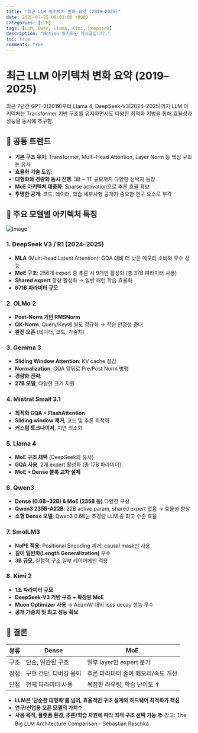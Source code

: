 ```yaml
---
title: "최근 LLM 아키텍처 변화 요약 (2019–2025)"
date: 2025-07-25 08:02:00 +0900
categories: [LLM]
tags: [LLM, Qwen, Llama, Kimi, Deepseek]
description: "Notion 동기화된 게시글입니다."
toc: true
comments: true
---
```


# 최근 LLM 아키텍처 변화 요약 (2019–2025)

최근 7년간 GPT-2(2019)부터 Llama 4, DeepSeek-V3(2024–2025)까지 LLM 아키텍처는 Transformer 기반 구조를 유지하면서도 다양한 최적화 기법을 통해 효율성과 성능을 동시에 추구함.

## 🔑 공통 트렌드

- **기본 구조 유지**: Transformer, Multi-Head Attention, Layer Norm 등 핵심 구조는 유사
- **효율화 기술 도입**:
- **대형화와 경량화 동시 진행**: 3B ~ 1T 규모까지 다양한 선택지 등장
- **MoE 아키텍처 대중화**: Sparse activation으로 추론 효율 확보
- **투명한 공개**: 코드, 데이터, 학습 세부사항 공개가 중요한 연구 요소로 부각
## 📌 주요 모델별 아키텍처 특징

![Image](https://prod-files-secure.s3.us-west-2.amazonaws.com/e6db513d-ec54-40ff-aa74-2487b0bcfe15/ac24fdd3-febf-45c7-8e99-afb6446591d8/image.png?X-Amz-Algorithm=AWS4-HMAC-SHA256&X-Amz-Content-Sha256=UNSIGNED-PAYLOAD&X-Amz-Credential=ASIAZI2LB466VGJVBQ5T%2F20250726%2Fus-west-2%2Fs3%2Faws4_request&X-Amz-Date=20250726T205830Z&X-Amz-Expires=3600&X-Amz-Security-Token=IQoJb3JpZ2luX2VjED0aCXVzLXdlc3QtMiJGMEQCIDVGqiY8%2B10wxyD1HWMWn44isxZJNlNddQu9pn4sO5L3AiAa5J%2BlCixLzMHAvI9sEYizkTO3v9MScv49kCkVb6NbrSr%2FAwhmEAAaDDYzNzQyMzE4MzgwNSIM9O2XdsENlJ3dX8YeKtwDJLLfzeAcpLB%2BTdvSZ4pcA0UayMlZz5GGq191IltM5qjQEmL8WrCd5TQ%2BmX4KzR787MmE4tLcfsdVffEpuo8vKjElSPrB5QQtUFY3rPSvVOe6Bmmor5kRw0P5PhuqGz4tEo%2FN95VspwOEtxxdXw7EgKZe5bWlcWKl6TJNcTWUlWPObz41NgEworGHH69%2FcaEYWj5P0adMP%2FGvnQxcyHydgusUpcTgNKIrJo1h1jVH%2BsORT%2F9SfikZ69uo7zlrrnCXeMjJVygMQ7v6JXLMay86%2FJYD%2BWjUtPwNcCiIGt819pDnQ4zdZ0GjnHRYTtQEg4n3vhplyJftmeeVwyb8eDfvwSTb8m9oqypPYxegNU1f%2FgnwkOcBXV%2BJQWyv7yqiGZLuOrkjyL%2FomLl1QiNOrXDMKbvTxRFOduAjHP7E0utZp5RRlvTcnSZZxmJQu4aPKFZjcD7wXMTURg4ow%2BrwGdbge7qa8tpTF5UmoUEladLfTWSmaX3L1tqTHEvzSlSpCCrsq6WmGlwyBzSzANB%2BuNHbYVRR7KGfYdbpytXNVGnuqeFanycSrbeFbRoPtVKjUpbMbBVhGjR3gWd%2FehuVKzUgexJzkqQN%2FKSISOgIZqUy%2FgQsdhx1Pf2TjMx%2BoAgwsf%2BUxAY6pgG6dDZl14w4NxQbMOOszwGvszJZJAqRZV%2FGJ749%2FJEABZAZQdDcumJidR1hBAsOX%2BHHzj7KoQssxptLiHxVe3ZRKPMOM2Otxn%2F%2FIYBRbagzdPvQ0dkX7O72gjqefeEd5BvITF0LOo7EkIPfngmhhAIEQudDqSwtCFf9qpKrEE%2FWyw3vcxrsecC%2BQRd%2BUlsc%2BCu4K8%2FXCbEuMaBJLFRdPZoMi2nzKRcP&X-Amz-Signature=84bd10ee7f8e948bf0af82bfef4c848fac1ca725fa2006ff20eac0518bdbf9dc&X-Amz-SignedHeaders=host&x-amz-checksum-mode=ENABLED&x-id=GetObject)

### 1. DeepSeek V3 / R1 (2024–2025)

- **MLA** (Multi-head Latent Attention): GQA 대비 더 낮은 메모리 소비와 우수 성능
- **MoE 구조**: 256개 expert 중 추론 시 9개만 활성화 (총 37B 파라미터 사용)
- **Shared expert** 항상 활성화 → 일반 패턴 학습 효율화
- **671B 파라미터 규모**
### 2. OLMo 2

- **Post-Norm 기반 RMSNorm**
- **QK-Norm**: Query/Key에 별도 정규화 → 학습 안정성 증대
- **완전 오픈** (데이터, 코드, 가중치)
### 3. Gemma 3

- **Sliding Window Attention**: KV cache 절감
- **Normalization**: GQA 앞뒤로 Pre/Post Norm 병행
- **경량화 전략**:
- **27B 모델**, 다양한 크기 지원
### 4. Mistral Small 3.1

- **최적화 GQA + FlashAttention**
- **Sliding window 제거**, 코드 및 추론 최적화
- **커스텀 토크나이저**, 지연 최소화
### 5. Llama 4

- **MoE 구조 채택** (DeepSeek와 유사)
- **GQA 사용**, 2개 expert 활성화 (총 17B 파라미터)
- **MoE + Dense 블록 교차 설계**
### 6. Qwen3

- **Dense (0.6B~32B) & MoE (235B 등)** 다양한 구성
- **Qwen3 235B-A22B**: 22B active param, shared expert 없음 → 효율성 향상
- **소형 Dense 모델**: Qwen3 0.6B는 초경량 LLM 중 최고 수준 효율
### 7. SmolLM3

- **NoPE 적용**: Positional Encoding 제거, causal mask만 사용
- **길이 일반화(Length Generalization)** 우수
- **3B 규모**, 실험적 구조 일부 레이어에만 적용
### 8. Kimi 2

- **1조 파라미터 규모**
- **DeepSeek-V3 기반 구조 + 확장된 MoE**
- **Muon Optimizer 사용** → AdamW 대비 loss decay 성능 우수
- **공개 가중치 및 최고 성능 확보**
## 🧩 결론

| 분류 | Dense | MoE |
| --- | --- | --- |
| 구조 | 단순, 일관된 구조 | 일부 layer만 expert 분기 |
| 장점 | 구현 간단, 디버깅 용이 | 추론 파라미터 줄여 메모리/속도 개선 |
| 단점 | 전체 파라미터 사용 | 복잡한 라우팅, 학습 난이도 ↑ |

- **LLM은 ‘단순한 대형화’를 넘어, 효율적인 구조 설계와 하드웨어 최적화가 핵심**
- **연구/산업용 오픈 모델의 가치↑**
- **사용 목적, 플랫폼 환경, 추론/학습 자원에 따라 최적 구조 선택 가능**
📚 참고: The Big LLM Architecture Comparison - Sebastian Raschka


